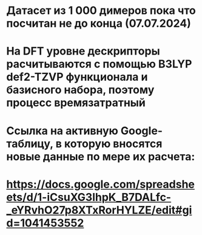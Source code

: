 # Датасет из 1 000 димеров пока что посчитан не до конца (07.07.2024)
# На DFT уровне дескрипторы расчитываются с помощью B3LYP def2-TZVP функционала и базисного набора, поэтому процесс времязатратный
# Ссылка на активную Google-таблицу, в которую вносятся новые данные по мере их расчета: 
# https://docs.google.com/spreadsheets/d/1-iCsuXG3lhpK_B7DALfc-_eYRvhO27p8XTxRorHYLZE/edit#gid=1041453552 
